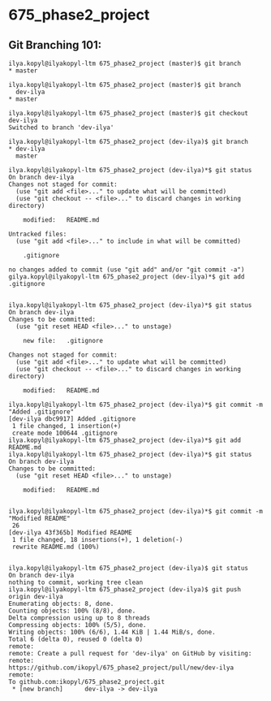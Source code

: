 # 675_phase2_project

## Git Branching 101:

    ilya.kopyl@ilyakopyl-ltm 675_phase2_project (master)$ git branch
    * master
    
    ilya.kopyl@ilyakopyl-ltm 675_phase2_project (master)$ git branch
      dev-ilya
    * master
    
    ilya.kopyl@ilyakopyl-ltm 675_phase2_project (master)$ git checkout dev-ilya
    Switched to branch 'dev-ilya'
    
    ilya.kopyl@ilyakopyl-ltm 675_phase2_project (dev-ilya)$ git branch
    * dev-ilya
      master
    
    ilya.kopyl@ilyakopyl-ltm 675_phase2_project (dev-ilya)*$ git status
    On branch dev-ilya
    Changes not staged for commit:
      (use "git add <file>..." to update what will be committed)
      (use "git checkout -- <file>..." to discard changes in working directory)

        modified:   README.md

    Untracked files:
      (use "git add <file>..." to include in what will be committed)

        .gitignore

    no changes added to commit (use "git add" and/or "git commit -a")
    gilya.kopyl@ilyakopyl-ltm 675_phase2_project (dev-ilya)*$ git add .gitignore 


    ilya.kopyl@ilyakopyl-ltm 675_phase2_project (dev-ilya)*$ git status
    On branch dev-ilya
    Changes to be committed:
      (use "git reset HEAD <file>..." to unstage)

        new file:   .gitignore

    Changes not staged for commit:
      (use "git add <file>..." to update what will be committed)
      (use "git checkout -- <file>..." to discard changes in working directory)

        modified:   README.md

    ilya.kopyl@ilyakopyl-ltm 675_phase2_project (dev-ilya)*$ git commit -m "Added .gitignore"
    [dev-ilya dbc9917] Added .gitignore
     1 file changed, 1 insertion(+)
     create mode 100644 .gitignore
    ilya.kopyl@ilyakopyl-ltm 675_phase2_project (dev-ilya)*$ git add README.md
    ilya.kopyl@ilyakopyl-ltm 675_phase2_project (dev-ilya)*$ git status
    On branch dev-ilya
    Changes to be committed:
      (use "git reset HEAD <file>..." to unstage)

        modified:   README.md


    ilya.kopyl@ilyakopyl-ltm 675_phase2_project (dev-ilya)*$ git commit -m "Modified README"
     26
    [dev-ilya 43f365b] Modified README
     1 file changed, 18 insertions(+), 1 deletion(-)
     rewrite README.md (100%)


    ilya.kopyl@ilyakopyl-ltm 675_phase2_project (dev-ilya)$ git status
    On branch dev-ilya
    nothing to commit, working tree clean
    ilya.kopyl@ilyakopyl-ltm 675_phase2_project (dev-ilya)$ git push origin dev-ilya
    Enumerating objects: 8, done.
    Counting objects: 100% (8/8), done.
    Delta compression using up to 8 threads
    Compressing objects: 100% (5/5), done.
    Writing objects: 100% (6/6), 1.44 KiB | 1.44 MiB/s, done.
    Total 6 (delta 0), reused 0 (delta 0)
    remote:
    remote: Create a pull request for 'dev-ilya' on GitHub by visiting:
    remote:      https://github.com/ikopyl/675_phase2_project/pull/new/dev-ilya
    remote:
    To github.com:ikopyl/675_phase2_project.git
     * [new branch]      dev-ilya -> dev-ilya
